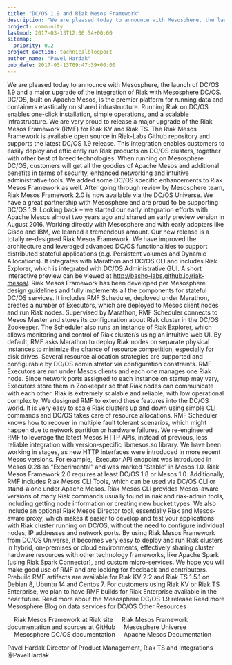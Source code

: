 ```yaml
---
title: "DC/OS 1.9 and Riak Mesos Framework"
description: "We are pleased today to announce with Mesosphere, the launch of DC/OS 1.9 and a major upgrade of the integration of Riak with Mesosphere DC/OS. DC/OS, built on Apache Mesos, is the premier platform for running data and containers elastically on shared infrastructure. Running Riak on DC/OS enables on"
project: community
lastmod: 2017-03-13T12:06:54+00:00
sitemap:
  priority: 0.2
project_section: technicalblogpost
author_name: "Pavel Hardak"
pub_date: 2017-03-13T09:47:39+00:00
---
```

We are pleased today to announce with Mesosphere, the launch of DC/OS 1.9 and a major upgrade of the integration of Riak with Mesosphere DC/OS. DC/OS, built on Apache Mesos, is the premier platform for running data and containers elastically on shared infrastructure. Running Riak on DC/OS enables one-click installation, simple operations, and a scalable infrastructure.
We are very proud to release a major upgrade of the Riak Mesos Framework (RMF) for Riak KV and Riak TS. The Riak Mesos Framework is available open source in Riak-Labs Github repository and supports the latest DC/OS 1.9 release. This integration enables customers to easily deploy and efficiently run Riak products on DC/OS clusters, together with other best of breed technologies. When running on Mesosphere DC/OS, customers will get all the goodies of Apache Mesos and additional benefits in terms of security, enhanced networking and intuitive administrative tools. We added some DC/OS specific enhancements to Riak Mesos Framework as well.
After going through review by Mesosphere team, Riak Mesos Framework 2.0 is now available via the DC/OS Universe. We have a great partnership with Mesosphere and are proud to be supporting DC/OS 1.9.
Looking back – we started our early integration efforts with Apache Mesos almost two years ago and shared an early preview version in August 2016. Working directly with Mesosphere and with early adopters like Cisco and IBM, we learned a tremendous amount. Our new release is a totally re-designed Riak Mesos Framework. We have improved the architecture and leveraged advanced DC/OS functionalities to support distributed stateful applications (e.g. Persistent volumes and Dynamic Allocations). It integrates with Marathon and DC/OS CLI and includes Riak Explorer, which is integrated with DC/OS Administrative GUI. A short interactive preview can be viewed at http://basho-labs.github.io/riak-mesos/.
Riak Mesos Framework has been developed per Mesosphere design guidelines and fully implements all the components for stateful DC/OS services. It includes RMF Scheduler, deployed under Marathon, creates a number of Executors, which are deployed to Mesos client nodes and run Riak nodes. Supervised by Marathon, RMF Scheduler connects to Mesos Master and stores its configuration about Riak cluster in the DC/OS Zookeeper. The Scheduler also runs an instance of Riak Explorer, which allows monitoring and control of Riak cluster/s using an intuitive web UI. By default, RMF asks Marathon to deploy Riak nodes on separate physical instances to minimize the chance of resource competition, especially for disk drives. Several resource allocation strategies are supported and configurable by DC/OS administrator via configuration constraints.
RMF Executors are run under Mesos clients and each one manages one Riak node. Since network ports assigned to each instance on startup may vary, Executors store them in Zookeeper so that Riak nodes can communicate with each other.
Riak is extremely scalable and reliable, with low operational complexity. We designed RMF to extend these features into the DC/OS world. It is very easy to scale Riak clusters up and down using simple CLI commands and DC/OS takes care of resource allocations. RMF Scheduler knows how to recover in multiple fault tolerant scenarios, which might happen due to network partition or hardware failures.
We re-engineered RMF to leverage the latest Mesos HTTP APIs, instead of previous, less reliable integration with version-specific libmesos.so library. We have been working in stages, as new HTTP interfaces were introduced in more recent Mesos versions. For example,  Executor API endpoint was introduced in Mesos 0.28 as “Experimental” and was marked “Stable” in Mesos 1.0. Riak Mesos Framework 2.0 requires at least DC/OS 1.8 or Mesos 1.0.
Additionally, RMF includes Riak Mesos CLI Tools, which can be used via DC/OS CLI or stand-alone under Apache Mesos. Riak Mesos CLI provides Mesos-aware versions of many Riak commands usually found in riak and riak-admin tools, including getting node information or creating new bucket types. We also include an optional Riak Mesos Director tool, essentially Riak and Mesos-aware proxy, which makes it easier to develop and test your applications with Riak cluster running on DC/OS, without the need to configure individual nodes, IP addresses and network ports.
By using Riak Mesos Framework from DC/OS Universe, it becomes very easy to deploy and run Riak clusters in hybrid, on-premises or cloud environments, effectively sharing cluster hardware resources with other technology frameworks, like Apache Spark (using Riak Spark Connector), and custom micro-services. We hope you will make good use of RMF and are looking for feedback and contributors.
Prebuild RMF artifacts are available for Riak KV 2.2 and Riak TS 1.5.1 on Debian 8, Ubuntu 14 and Centos 7. For customers using Riak KV or Riak TS Enterprise, we plan to have RMF builds for Riak Enterprise available in the near future.
Read more about the Mesosphere DC/OS 1.9 release
Read more Mesosphere Blog on data services for DC/OS
Other Resources

    Riak Mesos Framework at Riak site
    Riak Mesos Framework documentation and sources at GitHub
    Mesosphere Universe
    Mesosphere DC/OS documentation
    Apache Mesos Documentation

Pavel Hardak
Director of Product Management, Riak TS and Integrations
@PavelHardak
